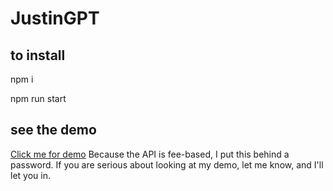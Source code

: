 # JustinGPT

## to install

npm i

npm run start

## see the demo

<a target="_blank" href="https://demo.theliberry.com">Click me for demo</a>
Because the API is fee-based, 
I put this behind a password. If you are serious about looking at my demo, let me know, 
and I'll let you in.
